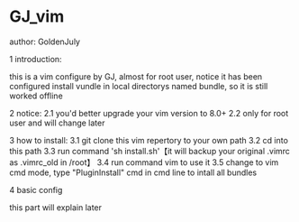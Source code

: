 # GJ_vim

author: GoldenJuly

1 introduction:

this is a vim configure by GJ, almost for root user, notice it has been configured install vundle in local directorys named bundle, so it is still worked offline

2 notice:
2.1 you'd better upgrade your vim version to 8.0+
2.2 only for root user and will change later

3 how to install:
3.1 git clone this vim repertory to your own path
3.2 cd into this path
3.3 run command 'sh install.sh'【it will backup your original .vimrc as .vimrc_old in /root】
3.4 run command vim to use it
3.5 change to vim cmd mode, type "PluginInstall" cmd in cmd line to intall all bundles



4 basic config

 this part will explain later

